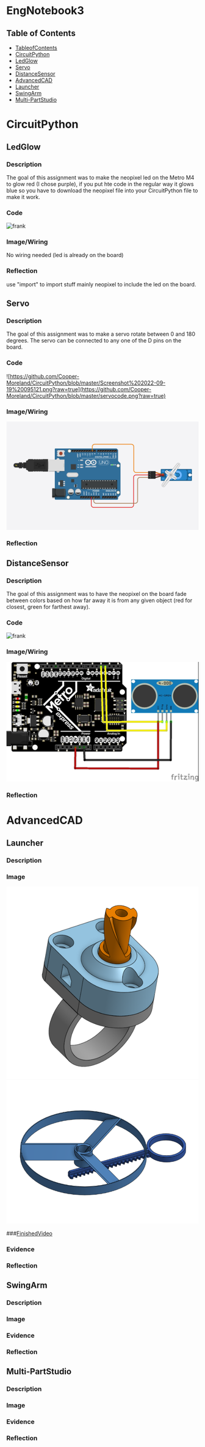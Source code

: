 # EngNotebook3

## Table of Contents
* [TableofContents](#TableofContents)
* [CircuitPython](#CircuitPython)
* [LedGlow](#LedGlow)
* [Servo](#Servo)
* [DistanceSensor](#DistanceSensor)
* [AdvancedCAD](#AdvancedCAD)
* [Launcher](#Launcher)
* [SwingArm](#SwingArm)
* [Multi-PartStudio](#Multi-PartStudio)

# CircuitPython

## LedGlow

### Description

The goal of this assignment was to make the neopixel led on the Metro M4 to glow red (I chose purple), if you put hte code in the regular way it glows blue so you have to
download the neopixel file into your CircuitPython file to make it work.

### Code

![frank](https://github.com/Cooper-Moreland/CircuitPython/blob/master/ledglow_code.png?raw=true)

### Image/Wiring

No wiring needed (led is already on the board)

### Reflection

use "import" to import stuff mainly neopixel to include the led on the board.

## Servo

### Description

The goal of this assignment was to make a servo rotate between 0 and 180 degrees. The servo can be connected to any one of the D pins on the board.

### Code

![https://github.com/Cooper-Moreland/CircuitPython/blob/master/Screenshot%202022-09-19%20095121.png?raw=true](https://github.com/Cooper-Moreland/CircuitPython/blob/master/servocode.png?raw=true)

### Image/Wiring

![frank](https://github.com/Cooper-Moreland/EngNotebook3/blob/main/servo-motor-with-arduino-uno-wiring-diagram-schematic-circuit-tutorial-featured-image.png?raw=true)

### Reflection



## DistanceSensor

### Description

The goal of this assignment was to have the neopixel on the board fade between colors based on how far away it is from any given object (red for closest, green for farthest away).

### Code

![frank](https://github.com/Cooper-Moreland/CircuitPython/blob/master/ultrasonicsensor_code.png?raw=true)

### Image/Wiring

![ultrasonicsensor](https://github.com/Cooper-Moreland/EngNotebook3/blob/main/ultrasonicsensor.jpg?raw=true)

### Reflection



# AdvancedCAD

## Launcher

### Description

### Image

![ring](https://github.com/Cooper-Moreland/EngNotebook3/blob/main/Screenshot%202022-10-24%20092207.png?raw=true)
![key](https://github.com/Cooper-Moreland/EngNotebook3/blob/main/Screenshot%202022-10-24%20092305.png?raw=true)

###[FinishedVideo](https://drive.google.com/file/d/1pwKUcreDCwL1iU4KaxW_-eUiIHNnaJTY/view?usp=sharing)

### Evidence

### Reflection

## SwingArm

### Description

### Image

### Evidence

### Reflection

## Multi-PartStudio

### Description

### Image

### Evidence

### Reflection
